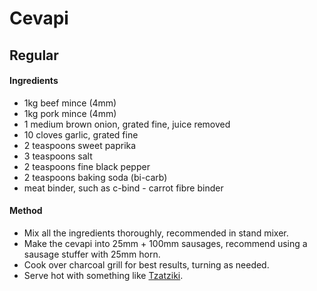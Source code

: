 # Cevapi

## Regular

#### Ingredients

* 1kg beef mince (4mm)
* 1kg pork mince (4mm)
* 1 medium brown onion, grated fine, juice removed
* 10 cloves garlic, grated fine
* 2 teaspoons sweet paprika
* 3 teaspoons salt
* 2 teaspoons fine black pepper
* 2 teaspoons baking soda (bi-carb)
* meat binder, such as c-bind - carrot fibre binder


#### Method

* Mix all the ingredients thoroughly, recommended in stand mixer.
* Make the cevapi into 25mm + 100mm sausages, recommend using a sausage stuffer with 25mm horn.
* Cook over charcoal grill for best results, turning as needed.
* Serve hot with something like [Tzatziki](../tzatziki/).
